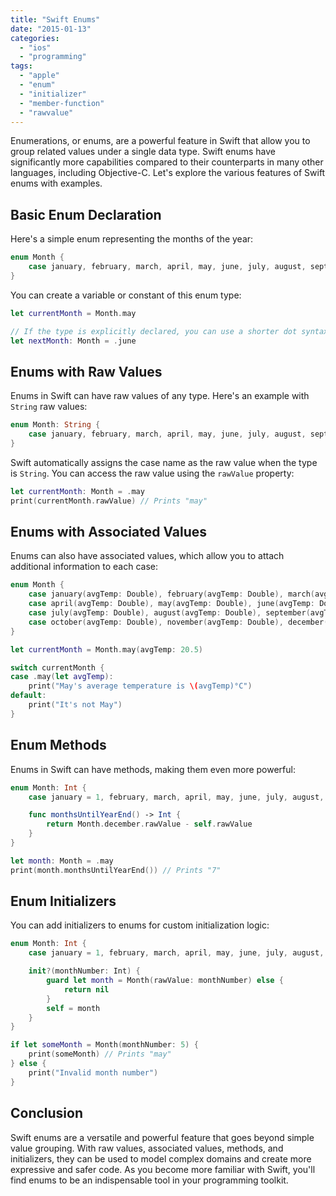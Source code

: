 ```yaml
---
title: "Swift Enums"
date: "2015-01-13"
categories: 
  - "ios"
  - "programming"
tags: 
  - "apple"
  - "enum"
  - "initializer"
  - "member-function"
  - "rawvalue"
---
```


Enumerations, or enums, are a powerful feature in Swift that allow you to group related values under a single data type. Swift enums have significantly more capabilities compared to their counterparts in many other languages, including Objective-C. Let's explore the various features of Swift enums with examples.

## Basic Enum Declaration

Here's a simple enum representing the months of the year:

```swift
enum Month {
    case january, february, march, april, may, june, july, august, september, october, november, december
}
```

You can create a variable or constant of this enum type:

```swift
let currentMonth = Month.may

// If the type is explicitly declared, you can use a shorter dot syntax:
let nextMonth: Month = .june
```

## Enums with Raw Values

Enums in Swift can have raw values of any type. Here's an example with `String` raw values:

```swift
enum Month: String {
    case january, february, march, april, may, june, july, august, september, october, november, december
}
```

Swift automatically assigns the case name as the raw value when the type is `String`. You can access the raw value using the `rawValue` property:

```swift
let currentMonth: Month = .may
print(currentMonth.rawValue) // Prints "may"
```

## Enums with Associated Values

Enums can also have associated values, which allow you to attach additional information to each case:

```swift
enum Month {
    case january(avgTemp: Double), february(avgTemp: Double), march(avgTemp: Double)
    case april(avgTemp: Double), may(avgTemp: Double), june(avgTemp: Double)
    case july(avgTemp: Double), august(avgTemp: Double), september(avgTemp: Double)
    case october(avgTemp: Double), november(avgTemp: Double), december(avgTemp: Double)
}

let currentMonth = Month.may(avgTemp: 20.5)

switch currentMonth {
case .may(let avgTemp):
    print("May's average temperature is \(avgTemp)°C")
default:
    print("It's not May")
}
```

## Enum Methods

Enums in Swift can have methods, making them even more powerful:

```swift
enum Month: Int {
    case january = 1, february, march, april, may, june, july, august, september, october, november, december

    func monthsUntilYearEnd() -> Int {
        return Month.december.rawValue - self.rawValue
    }
}

let month: Month = .may
print(month.monthsUntilYearEnd()) // Prints "7"
```

## Enum Initializers

You can add initializers to enums for custom initialization logic:

```swift
enum Month: Int {
    case january = 1, february, march, april, may, june, july, august, september, october, november, december

    init?(monthNumber: Int) {
        guard let month = Month(rawValue: monthNumber) else {
            return nil
        }
        self = month
    }
}

if let someMonth = Month(monthNumber: 5) {
    print(someMonth) // Prints "may"
} else {
    print("Invalid month number")
}
```

## Conclusion

Swift enums are a versatile and powerful feature that goes beyond simple value grouping. With raw values, associated values, methods, and initializers, they can be used to model complex domains and create more expressive and safer code. As you become more familiar with Swift, you'll find enums to be an indispensable tool in your programming toolkit.
